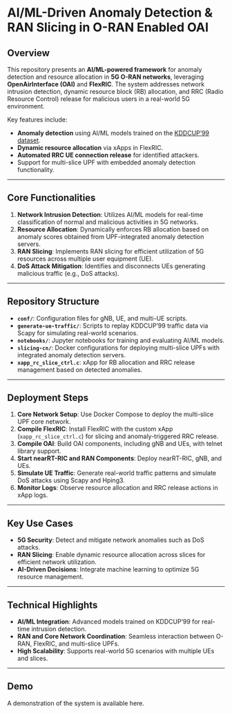 # AI/ML-Driven Anomaly Detection & RAN Slicing in O-RAN Enabled OAI

## Overview
This repository presents an **AI/ML-powered framework** for anomaly detection and resource allocation in **5G O-RAN networks**, leveraging **OpenAirInterface (OAI)** and **FlexRIC**. The system addresses network intrusion detection, dynamic resource block (RB) allocation, and RRC (Radio Resource Control) release for malicious users in a real-world 5G environment.

Key features include:
- **Anomaly detection** using AI/ML models trained on the [KDDCUP’99 dataset](https://kdd.ics.uci.edu/databases/kddcup99/kddcup99.html).
- **Dynamic resource allocation** via xApps in FlexRIC.
- **Automated RRC UE connection release** for identified attackers.
- Support for multi-slice UPF with embedded anomaly detection functionality.

---

## Core Functionalities
1. **Network Intrusion Detection**:
   Utilizes AI/ML models for real-time classification of normal and malicious activities in 5G networks.
2. **Resource Allocation**:
   Dynamically enforces RB allocation based on anomaly scores obtained from UPF-integrated anomaly detection servers.
3. **RAN Slicing**:
   Implements RAN slicing for efficient utilization of 5G resources across multiple user equipment (UE).
4. **DoS Attack Mitigation**:
   Identifies and disconnects UEs generating malicious traffic (e.g., DoS attacks).

---

## Repository Structure
- **`conf/`**: Configuration files for gNB, UE, and multi-UE scripts.
- **`generate-ue-traffic/`**: Scripts to replay KDDCUP’99 traffic data via Scapy for simulating real-world scenarios.
- **`notebooks/`**: Jupyter notebooks for training and evaluating AI/ML models.
- **`slicing-cn/`**: Docker configurations for deploying multi-slice UPFs with integrated anomaly detection servers.
- **`xapp_rc_slice_ctrl.c`**: xApp for RB allocation and RRC release management based on detected anomalies.

---

## Deployment Steps
1. **Core Network Setup**:
   Use Docker Compose to deploy the multi-slice UPF core network.
2. **Compile FlexRIC**:
   Install FlexRIC with the custom xApp (`xapp_rc_slice_ctrl.c`) for slicing and anomaly-triggered RRC release.
3. **Compile OAI**:
   Build OAI components, including gNB and UEs, with telnet library support.
4. **Start nearRT-RIC and RAN Components**:
   Deploy nearRT-RIC, gNB, and UEs.
5. **Simulate UE Traffic**:
   Generate real-world traffic patterns and simulate DoS attacks using Scapy and Hping3.
6. **Monitor Logs**:
   Observe resource allocation and RRC release actions in xApp logs.

---

## Key Use Cases
- **5G Security**: Detect and mitigate network anomalies such as DoS attacks.
- **RAN Slicing**: Enable dynamic resource allocation across slices for efficient network utilization.
- **AI-Driven Decisions**: Integrate machine learning to optimize 5G resource management.

---

## Technical Highlights
- **AI/ML Integration**: Advanced models trained on KDDCUP’99 for real-time intrusion detection.
- **RAN and Core Network Coordination**: Seamless interaction between O-RAN, FlexRIC, and multi-slice UPFs.
- **High Scalability**: Supports real-world 5G scenarios with multiple UEs and slices.

---

## Demo
A demonstration of the system is available here.


